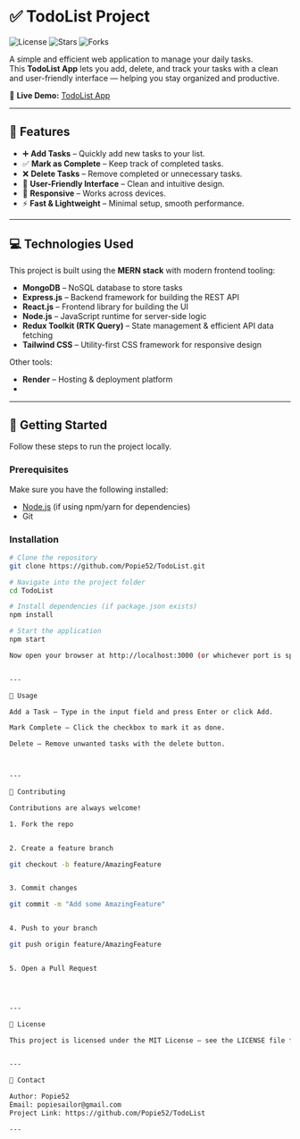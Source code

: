 
# ✅ TodoList Project

![License](https://img.shields.io/badge/license-MIT-blue.svg)
![Stars](https://img.shields.io/github/stars/Popie52/TodoList)
![Forks](https://img.shields.io/github/forks/Popie52/TodoList)

A simple and efficient web application to manage your daily tasks.  
This **TodoList App** lets you add, delete, and track your tasks with a clean and user-friendly interface — helping you stay organized and productive.

🔗 **Live Demo:** [TodoList App](https://todolist-frontend-lucs.onrender.com/)

---

## 🌟 Features

- ➕ **Add Tasks** – Quickly add new tasks to your list.
- ✅ **Mark as Complete** – Keep track of completed tasks.
- ❌ **Delete Tasks** – Remove completed or unnecessary tasks.
- 🎨 **User-Friendly Interface** – Clean and intuitive design.
- 📱 **Responsive** – Works across devices.
- ⚡ **Fast & Lightweight** – Minimal setup, smooth performance.

---

## 💻 Technologies Used
This project is built using the **MERN stack** with modern frontend tooling:

- **MongoDB** – NoSQL database to store tasks  
- **Express.js** – Backend framework for building the REST API  
- **React.js** – Frontend library for building the UI  
- **Node.js** – JavaScript runtime for server-side logic  
- **Redux Toolkit (RTK Query)** – State management & efficient API data fetching  
- **Tailwind CSS** – Utility-first CSS framework for responsive design  

Other tools:  
- **Render** – Hosting & deployment platform
- 
---

## 🚀 Getting Started

Follow these steps to run the project locally.

### Prerequisites
Make sure you have the following installed:
- [Node.js](https://nodejs.org/) (if using npm/yarn for dependencies)
- Git

### Installation

```bash
# Clone the repository
git clone https://github.com/Popie52/TodoList.git

# Navigate into the project folder
cd TodoList

# Install dependencies (if package.json exists)
npm install

# Start the application
npm start

Now open your browser at http://localhost:3000 (or whichever port is specified).


---

📖 Usage

Add a Task – Type in the input field and press Enter or click Add.

Mark Complete – Click the checkbox to mark it as done.

Delete – Remove unwanted tasks with the delete button.



---

🤝 Contributing

Contributions are always welcome!

1. Fork the repo


2. Create a feature branch

git checkout -b feature/AmazingFeature


3. Commit changes

git commit -m "Add some AmazingFeature"


4. Push to your branch

git push origin feature/AmazingFeature


5. Open a Pull Request




---

📜 License

This project is licensed under the MIT License – see the LICENSE file for details.


---

📧 Contact

Author: Popie52
Email: popiesailor@gmail.com
Project Link: https://github.com/Popie52/TodoList

---
